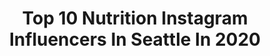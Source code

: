 ---
title: Top 10 Nutrition Instagram Influencers In Seattle In 2020
description: >-
  Find top nutrition Instagram influencers in Seattle in 2020. Most popular hashtags: #seattle #love #fitness #nutrition.
platform: Instagram
profiles:
  - username: "thelittleblondeyogi"
    fullname: >-
      SASHA | YOGA | NUTRITION
    location: "United States"
    followers: 8816
    engagement: 425
    commentsToLikes: 0.180767
    id: ck5q4y7vqqofm0i115ej9iqmi
    verified: false
    hashtags: "#wherethewildthingsare, #yogasurfer, #yogaeveryday, #girlgoesbig"
  - username: "iwillgetlean"
    fullname: >-
      Tanvi's Journey To Abs
    location: "United States"
    followers: 126393
    engagement: 235
    commentsToLikes: 0.030999
    id: ck1376q5wa2bx0i19o38g40m1
    verified: false
    hashtags: "#selflove, #vlog, #fitspiration, #dumbbellworkout"
  - username: "happy.healthy.hayley"
    fullname: >-
      Hayley MacLean, MS
    location: "United States"
    followers: 3691
    engagement: 1745
    commentsToLikes: 0.247967
    id: ck5ce58sokcfy0i118ytqatxw
    verified: false
    hashtags: "#mentalhealthsupport, #condiments, #soups, #instafoods"
  - username: "getupwithhannah"
    fullname: >-
      Hannah Hutson
    location: "United States"
    followers: 17536
    engagement: 341
    commentsToLikes: 0.126652
    id: ck5bzqw3vro9k0i11wstixlkk
    verified: false
    hashtags: "#kettlebellstrength, #onlinepersonaltrainer, #onlinepersonaltraining, #circuittraining"
  - username: "deannaminich"
    fullname: >-
      Deanna Minich, PhD, CNS, IFMCP
    location: "United States"
    followers: 32771
    engagement: 142
    commentsToLikes: 0.063012
    id: ck15t4h2mgayg0i19cev665u1
    verified: false
    hashtags: "#ayurvedicmedicine, #relationshiplove, #traditionalmedicine, #ajna"
  - username: "realstephaniebillings"
    fullname: >-
      Stephanie Billings, MHA, MPH
    location: "United States"
    followers: 30355
    engagement: 93
    commentsToLikes: 0.080821
    id: ck5cj2eeutuan0i11x4mo6l80
    verified: false
    hashtags: "#bossbabe, #wewin, #gotogether, #peachretreat"
  - username: "thepunjabilion"
    fullname: >-
      ROBO The Punjabi Lion
    location: "United States"
    followers: 17891
    engagement: 718
    commentsToLikes: 0.024699
    id: ck0u0d52rte9o0i199aero61o
    verified: false
    hashtags: "#singh, #team, #tseries, #fitnessmodel"
  - username: "mattsydal"
    fullname: >-
      Sydal, Matt
    location: "United States"
    followers: 168461
    engagement: 172
    commentsToLikes: 0.014209
    id: ck0txw3nxkp8z0i19myk5cbey
    verified: true
    hashtags: "#fitness, #love, #njpw, #evolve"
  - username: "jamiejoyce2"
    fullname: >-
      Jamie Hagiya
    location: "United States"
    followers: 117906
    engagement: 139
    commentsToLikes: 0.032430
    id: ck5qdnvlqwhn00i11qgqjmtjw
    verified: false
    hashtags: "#supportingyourlocalbusinesses, #bakingchampionshiphereicome, #howmanyminutes, #overit"
  - username: "marv.active"
    fullname: >-
      M A R V I N
    location: "United States"
    followers: 28457
    engagement: 424
    commentsToLikes: 0.034007
    id: ck0vznl3b9znb0i19y0ko4qsm
    verified: false
    hashtags: "#active, #endurance, #laterallunge, #vibes"
---